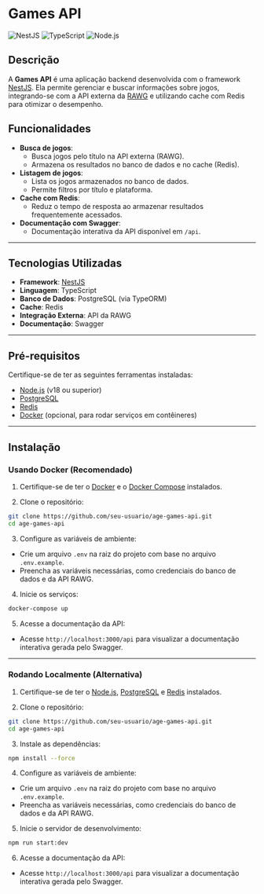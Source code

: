 # Games API

![NestJS](https://img.shields.io/badge/NestJS-v10.4.17-red)
![TypeScript](https://img.shields.io/badge/TypeScript-v4.9-blue)
![Node.js](https://img.shields.io/badge/Node.js-v18-green)

## Descrição

A **Games API** é uma aplicação backend desenvolvida com o framework [NestJS](https://nestjs.com/). Ela permite gerenciar e buscar informações sobre jogos, integrando-se com a API externa da [RAWG](https://rawg.io/apidocs) e utilizando cache com Redis para otimizar o desempenho.

## Funcionalidades

- **Busca de jogos**:
  - Busca jogos pelo título na API externa (RAWG).
  - Armazena os resultados no banco de dados e no cache (Redis).
- **Listagem de jogos**:
  - Lista os jogos armazenados no banco de dados.
  - Permite filtros por título e plataforma.
- **Cache com Redis**:
  - Reduz o tempo de resposta ao armazenar resultados frequentemente acessados.
- **Documentação com Swagger**:
  - Documentação interativa da API disponível em `/api`.

---

## Tecnologias Utilizadas

- **Framework**: [NestJS](https://nestjs.com/)
- **Linguagem**: TypeScript
- **Banco de Dados**: PostgreSQL (via TypeORM)
- **Cache**: Redis
- **Integração Externa**: API da RAWG
- **Documentação**: Swagger

---

## Pré-requisitos

Certifique-se de ter as seguintes ferramentas instaladas:

- [Node.js](https://nodejs.org/) (v18 ou superior)
- [PostgreSQL](https://www.postgresql.org/)
- [Redis](https://redis.io/)
- [Docker](https://www.docker.com/) (opcional, para rodar serviços em contêineres)

---

## Instalação

### Usando Docker (Recomendado)

1. Certifique-se de ter o [Docker](https://www.docker.com/) e o [Docker Compose](https://docs.docker.com/compose/) instalados.

2. Clone o repositório:
  ```bash
  git clone https://github.com/seu-usuario/age-games-api.git
  cd age-games-api
  ```

3. Configure as variáveis de ambiente:
  - Crie um arquivo `.env` na raiz do projeto com base no arquivo `.env.example`.
  - Preencha as variáveis necessárias, como credenciais do banco de dados e da API RAWG.

4. Inicie os serviços:
  ```bash
  docker-compose up
  ```

5. Acesse a documentação da API:
  - Acesse `http://localhost:3000/api` para visualizar a documentação interativa gerada pelo Swagger.

---

### Rodando Localmente (Alternativa)

1. Certifique-se de ter o [Node.js](https://nodejs.org/), [PostgreSQL](https://www.postgresql.org/) e [Redis](https://redis.io/) instalados.

2. Clone o repositório:
  ```bash
  git clone https://github.com/seu-usuario/age-games-api.git
  cd age-games-api
  ```

3. Instale as dependências:
  ```bash
  npm install --force
  ```

4. Configure as variáveis de ambiente:
  - Crie um arquivo `.env` na raiz do projeto com base no arquivo `.env.example`.
  - Preencha as variáveis necessárias, como credenciais do banco de dados e da API RAWG.

5. Inicie o servidor de desenvolvimento:
  ```bash
  npm run start:dev
  ```

6. Acesse a documentação da API:
  - Acesse `http://localhost:3000/api` para visualizar a documentação interativa gerada pelo Swagger.